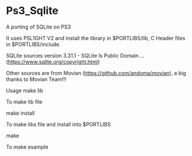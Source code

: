 # Ps3_Sqlite
A porting of SQLite on PS3

It uses PSL1GHT V2 and install the library in $PORTLIBS/lib, C Header files in $PORTLIBS/include.

SQLite sources version 3.31.1 - SQLite Is Public Domain ... (https://www.sqlite.org/copyright.html)

Other sources are from Movian (https://github.com/andoma/movian), a big thanks to Movian Team!!!

Usage
make lib

  To make lib file
  
make install

  To make libs file and install into $PORTLIBS 
  
make

  To make example
